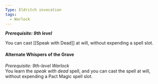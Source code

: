 ```yaml
---
Type: Eldritch invocation
tags:
  - Warlock
---
```

**_Prerequisite: 9th level_**

You can cast [[Speak with Dead]] at will, without expending a spell slot.

#### Alternate Whispers of the Grave

_Prerequisite: 9th-level Warlock_  
You learn the _speak with dead_ spell, and you can cast the spell at will, without expending a Pact Magic spell slot.